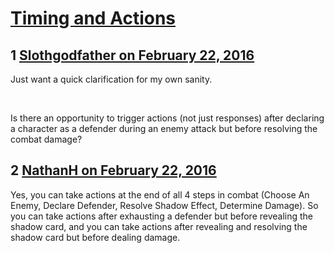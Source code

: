 # [Timing and Actions](https://community.fantasyflightgames.com/topic/203385-timing-and-actions/)

## 1 [Slothgodfather on February 22, 2016](https://community.fantasyflightgames.com/topic/203385-timing-and-actions/?do=findComment&comment=2066090)

Just want a quick clarification for my own sanity.

 

Is there an opportunity to trigger actions (not just responses) after declaring a character as a defender during an enemy attack but before resolving the combat damage?

## 2 [NathanH on February 22, 2016](https://community.fantasyflightgames.com/topic/203385-timing-and-actions/?do=findComment&comment=2066101)

Yes, you can take actions at the end of all 4 steps in combat (Choose An Enemy, Declare Defender, Resolve Shadow Effect, Determine Damage). So you can take actions after exhausting a defender but before revealing the shadow card, and you can take actions after revealing and resolving the shadow card but before dealing damage.


